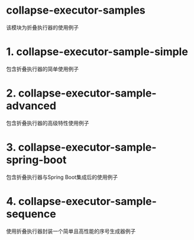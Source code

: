 # collapse-executor-samples
该模块为折叠执行器的使用例子

# 1. collapse-executor-sample-simple
包含折叠执行器的简单使用例子

# 2. collapse-executor-sample-advanced
包含折叠执行器的高级特性使用例子

# 3. collapse-executor-sample-spring-boot
包含折叠执行器与Spring Boot集成后的使用例子

# 4. collapse-executor-sample-sequence
使用折叠执行器封装一个简单且高性能的序号生成器例子